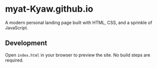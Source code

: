 # myat-Kyaw.github.io

A modern personal landing page built with HTML, CSS, and a sprinkle of JavaScript.

## Development

Open `index.html` in your browser to preview the site. No build steps are required.

